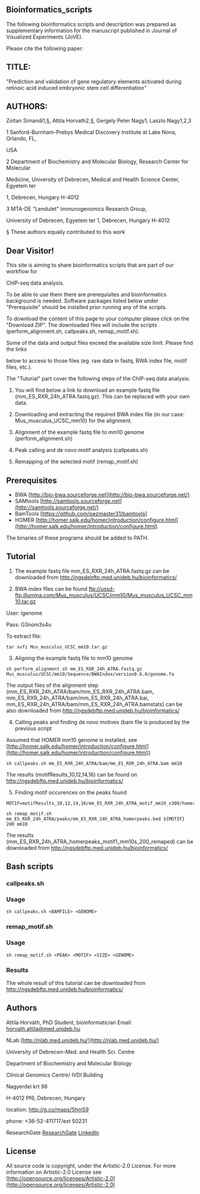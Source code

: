 ## Bioinformatics_scripts ##

The following bioinformatics scripts and description was prepared as supplementary information for the manuscript published in Journal of Visualized Experiments (JoVE).

Please cite the following paper:



## TITLE: 
"Prediction and validation of gene regulatory elements activated during retinoic acid induced embryonic stem cell differentiation"



## AUTHORS: 

Zoltan Simandi1,§, Attila Horvath2,§, Gergely Peter Nagy1, Laszlo Nagy1,2,3

1 Sanford-Burnham-Prebys Medical Discovery Institute at Lake Nona, Orlando, FL, 

USA

2 Department of Biochemistry and Molecular Biology, Research Center for Molecular 

Medicine, University of Debrecen, Medical and Health Science Center,  Egyetem ter 

1, Debrecen, Hungary H-4012

3 MTA-DE "Lendulet" Immunogenomics Research Group, 

University of Debrecen, Egyetem ter 1, Debrecen, Hungary H-4012

§ These authors equally contributed to this work



## Dear Visitor!


This site is aiming to share bioinformatics scripts that are part of our workflow for 

ChIP-seq data analysis.

To be able to use them there are prerequisites and bioinformatics background is needed.  Software packages listed below under "Prerequisite" should be installed prior running any of the scripts.

To download the content of this page to your computer please click on the 
"Download ZIP". The downloaded files will include the scripts (perform_alignment.sh, callpeaks.sh, remap_motif.sh). 

Some of the data and output files exceed the available size limit. Please find the links 

below to access to those files (eg. raw data in fastq, BWA index file, motif files, etc.).

The "Tutorial" part cover the following steps of the ChIP-seq data analysis:

1. You will find below a link to download an example fastq file (mm_ES_RXR_24h_ATRA.fastq.gz). This can be replaced with your own data.

2. Downloading and extracting the required BWA index file (in our case: Mus_musculus_UCSC_mm10) for the alignment. 

3. Alignment of the example fastq file to mm10 genome (perform_alignment.sh) 

4. Peak calling and de novo motif analysis (callpeaks.sh)

5. Remapping of the selected motif (remap_motif.sh)


## Prerequisites ##
+ BWA [http://bio-bwa.sourceforge.net](http://bio-bwa.sourceforge.net/)
+ SAMtools [http://samtools.sourceforge.net](http://samtools.sourceforge.net/)
+ BamTools [https://github.com/pezmaster31/bamtools]
+ HOMER [http://homer.salk.edu/homer/introduction/configure.html](http://homer.salk.edu/homer/introduction/configure.html)

The binaries of these programs should be added to PATH.

## Tutorial ##

1. The example fastq file mm_ES_RXR_24h_ATRA.fastq.gz can be downloaded from http://ngsdebftp.med.unideb.hu/bioinformatics/

 
2. BWA index files can be found  <ftp://ussd-ftp.illumina.com/Mus_musculus/UCSC/mm10/Mus_musculus_UCSC_mm10.tar.gz>

  User: igenome

  Pass: G3nom3s4u

  To extract file: 
  ```
  tar xvfz Mus_musculus_UCSC_mm10.tar.gz
  ```

3. Aligning the example fastq file to mm10 genome
  ```
  sh perform_alignment.sh mm_ES_RXR_24h_ATRA.fastq.gz Mus_musculus/UCSC/mm10/Sequence/BWAIndex/version0.6.0/genome.fa
  ```

  The output files of the alignment step (mm_ES_RXR_24h_ATRA/bam/mm_ES_RXR_24h_ATRA.bam, mm_ES_RXR_24h_ATRA/bam/mm_ES_RXR_24h_ATRA.bai, mm_ES_RXR_24h_ATRA/bam/mm_ES_RXR_24h_ATRA.bamstats) can be also downloaded from http://ngsdebftp.med.unideb.hu/bioinformatics/

4. Calling peaks and finding de novo motives (bam file is produced by the previous script

  Assumed that HOMER mm10 genome is installed, see [http://homer.salk.edu/homer/introduction/configure.html](http://homer.salk.edu/homer/introduction/configure.html))
  ```
  sh callpeaks.sh mm_ES_RXR_24h_ATRA/bam/mm_ES_RXR_24h_ATRA.bam mm10
  ```
The results (motifResults_10,12,14,16) can be found on http://ngsdebftp.med.unideb.hu/bioinformatics/

5. Finding motif occurences on the peaks found
  ```
  MOTIF=motifResults_10,12,14,16/mm_ES_RXR_24h_ATRA_motif_mm10_s300/homerResults/motif1.motif

  sh remap_motif.sh mm_ES_RXR_24h_ATRA/peaks/mm_ES_RXR_24h_ATRA_homerpeaks.bed ${MOTIF} 200 mm10
  ```

The results (mm_ES_RXR_24h_ATRA_homerpeaks_motif1_mm10s_200_remaped) can be downloaded from http://ngsdebftp.med.unideb.hu/bioinformatics/

## Bash scripts ##

### callpeaks.sh ###

### Usage ###
```
sh callpeaks.sh <BAMFILE> <GENOME>
```
### remap_motif.sh ###

### Usage ###
```
sh remap_motif.sh <PEAK> <MOTIF> <SIZE> <GENOME>
```
### Results ###

The whole result of this tutorial can be downloaded from http://ngsdebftp.med.unideb.hu/bioinformatics/


## Authors ##

Attila Horváth, PhD Student, bioinformatician
Email: horvath.attila@med.unideb.hu

NLab [http://nlab.med.unideb.hu/](http://nlab.med.unideb.hu/)

University of Debrecen-Med. and Health Sci. Centre

Department of Biochemistry and Molecular Biology

Clinical Genomics Centre/ IVDI Building

Nagyerdei krt 98

H-4012 Pf6, Debrecen, Hungary

location: http://g.co/maps/5hm59

phone: +36-52-411717/ext 50231

ResearchGate
[ResearchGate](https://www.researchgate.net/profile/Attila_Horvath9)
[LinkedIn](https://www.linkedin.com/hp/?dnr=oVL_xVLIOvvZ7IVooNyotA0wOPufXI8UAya1)

## License ##

All source code is copyright, under the Artistic-2.0 License.
For more information on Artistic-2.0 License see [http://opensource.org/licenses/Artistic-2.0](http://opensource.org/licenses/Artistic-2.0)

